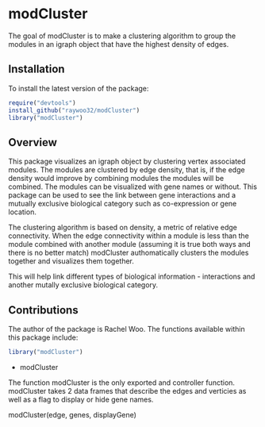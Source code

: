 # modCluster

<!-- badges: start -->
<!-- badges: end -->

The goal of modCluster is to make a clustering algorithm to group the modules in an igraph object that have the highest density of edges. 

## Installation

To install the latest version of the package:

``` r
require("devtools")
install_github("raywoo32/modCluster")
library("modCluster")
```

## Overview

This package visualizes an igraph object by clustering vertex associated modules. The modules are clustered by edge density, that is, if the edge density would improve by combining modules the modules will be combined. The modules can be visualized with gene names or without. This package can be used to see the link between gene interactions and a mutually exclusive biological category such as co-expression or gene location. 

The clustering algorithm is based on density, a metric of relative edge connectivity. When the edge connectivity within a module is less than the module combined with another module (assuming it is true both ways and there is no better match) modCluster authomatically clusters the modules together and visualizes them together. 

This will help link different types of biological information - interactions and another mutally exclusive biological category. 

## Contributions

The author of the package is Rachel Woo. The functions available within this 
package include:

``` r
library("modCluster")
```

- modCluster

The function modCluster is the only exported and controller function. modCluster takes 2 data frames that describe the edges and verticies as well as a flag to display or hide gene names. 

modCluster(edge, genes, displayGene)




